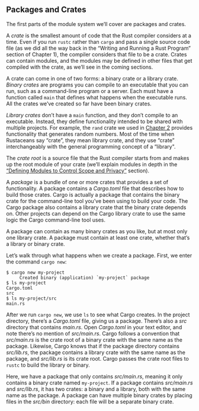 ## Packages and Crates

The first parts of the module system we’ll cover are packages and crates.

A _crate_ is the smallest amount of code that the Rust compiler considers at a
time. Even if you run `rustc` rather than `cargo` and pass a single source code
file (as we did all the way back in the “Writing and Running a Rust Program”
section of Chapter 1), the compiler considers that file to be a crate. Crates
can contain modules, and the modules may be defined in other files that get
compiled with the crate, as we’ll see in the coming sections.

A crate can come in one of two forms: a binary crate or a library crate.
_Binary crates_ are programs you can compile to an executable that you can run,
such as a command-line program or a server. Each must have a function called
`main` that defines what happens when the executable runs. All the crates we’ve
created so far have been binary crates.

_Library crates_ don’t have a `main` function, and they don’t compile to an
executable. Instead, they define functionality intended to be shared with
multiple projects. For example, the `rand` crate we used in [Chapter
2][rand]<!-- ignore --> provides functionality that generates random numbers.
Most of the time when Rustaceans say “crate”, they mean library crate, and they
use “crate” interchangeably with the general programming concept of a “library".

The _crate root_ is a source file that the Rust compiler starts from and makes
up the root module of your crate (we’ll explain modules in depth in the
[“Defining Modules to Control Scope and Privacy”][modules]<!-- ignore -->
section).

A _package_ is a bundle of one or more crates that provides a set of
functionality. A package contains a _Cargo.toml_ file that describes how to
build those crates. Cargo is actually a package that contains the binary crate
for the command-line tool you’ve been using to build your code. The Cargo
package also contains a library crate that the binary crate depends on. Other
projects can depend on the Cargo library crate to use the same logic the Cargo
command-line tool uses.

A package can contain as many binary crates as you like, but at most only one
library crate. A package must contain at least one crate, whether that’s a
library or binary crate.

Let’s walk through what happens when we create a package. First, we enter the
command `cargo new`:

```console
$ cargo new my-project
     Created binary (application) `my-project` package
$ ls my-project
Cargo.toml
src
$ ls my-project/src
main.rs
```

After we run `cargo new`, we use `ls` to see what Cargo creates. In the project
directory, there’s a _Cargo.toml_ file, giving us a package. There’s also a
_src_ directory that contains _main.rs_. Open _Cargo.toml_ in your text editor,
and note there’s no mention of _src/main.rs_. Cargo follows a convention that
_src/main.rs_ is the crate root of a binary crate with the same name as the
package. Likewise, Cargo knows that if the package directory contains
_src/lib.rs_, the package contains a library crate with the same name as the
package, and _src/lib.rs_ is its crate root. Cargo passes the crate root files
to `rustc` to build the library or binary.

Here, we have a package that only contains _src/main.rs_, meaning it only
contains a binary crate named `my-project`. If a package contains _src/main.rs_
and _src/lib.rs_, it has two crates: a binary and a library, both with the same
name as the package. A package can have multiple binary crates by placing files
in the _src/bin_ directory: each file will be a separate binary crate.

[modules]: ch07-02-defining-modules-to-control-scope-and-privacy.html
[rand]: ch02-00-guessing-game-tutorial.html#generating-a-random-number
